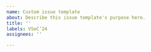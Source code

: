 ```yaml
---
name: Custom issue template
about: Describe this issue template's purpose here.
title: ''
labels: VSoC’24
assignees: ''

---
```



